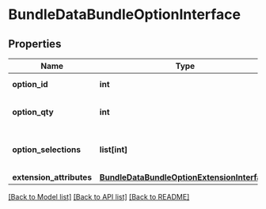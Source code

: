 # BundleDataBundleOptionInterface

## Properties
Name | Type | Description | Notes
------------ | ------------- | ------------- | -------------
**option_id** | **int** | Bundle option id. | 
**option_qty** | **int** | Bundle option quantity. | 
**option_selections** | **list[int]** | Bundle option selection ids. | 
**extension_attributes** | [**BundleDataBundleOptionExtensionInterface**](BundleDataBundleOptionExtensionInterface.md) |  | [optional] 

[[Back to Model list]](../README.md#documentation-for-models) [[Back to API list]](../README.md#documentation-for-api-endpoints) [[Back to README]](../README.md)


